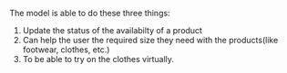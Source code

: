 The model is able to do these three things:
1. Update the status of the availabilty of a product
2. Can help the user the required size they need with the products(like footwear, clothes, etc.)
3. To be able to try on the clothes virtually.
